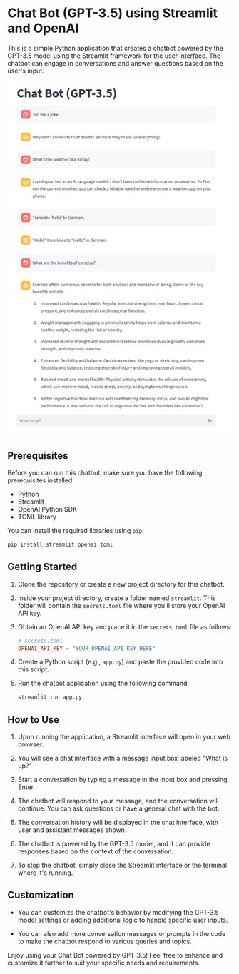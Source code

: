 # Chat Bot (GPT-3.5) using Streamlit and OpenAI

This is a simple Python application that creates a chatbot powered by the GPT-3.5 model using the Streamlit framework for the user interface. The chatbot can engage in conversations and answer questions based on the user's input. 

![Sample Output](sample.png)

## Prerequisites

Before you can run this chatbot, make sure you have the following prerequisites installed:

- Python
- Streamlit
- OpenAI Python SDK
- TOML library

You can install the required libraries using `pip`:

```bash
pip install streamlit openai toml
```

## Getting Started

1. Clone the repository or create a new project directory for this chatbot.

2. Inside your project directory, create a folder named `streamlit`. This folder will contain the `secrets.toml` file where you'll store your OpenAI API key.

3. Obtain an OpenAI API key and place it in the `secrets.toml` file as follows:

    ```toml
    # secrets.toml
    OPENAI_API_KEY = "YOUR_OPENAI_API_KEY_HERE"
    ```

4. Create a Python script (e.g., `app.py`) and paste the provided code into this script.

5. Run the chatbot application using the following command:

    ```bash
    streamlit run app.py
    ```

## How to Use

1. Upon running the application, a Streamlit interface will open in your web browser.

2. You will see a chat interface with a message input box labeled "What is up?"

3. Start a conversation by typing a message in the input box and pressing Enter.

4. The chatbot will respond to your message, and the conversation will continue. You can ask questions or have a general chat with the bot.

5. The conversation history will be displayed in the chat interface, with user and assistant messages shown.

6. The chatbot is powered by the GPT-3.5 model, and it can provide responses based on the context of the conversation.

7. To stop the chatbot, simply close the Streamlit interface or the terminal where it's running.

## Customization

- You can customize the chatbot's behavior by modifying the GPT-3.5 model settings or adding additional logic to handle specific user inputs.

- You can also add more conversation messages or prompts in the code to make the chatbot respond to various queries and topics.

Enjoy using your Chat Bot powered by GPT-3.5! Feel free to enhance and customize it further to suit your specific needs and requirements.
